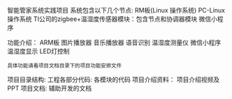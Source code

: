 智能管家系统实践项目
	系统包含以下几个节点: 
		RM板(Linux 操作系统)
		PC-Linux操作系统
		TI公司的zigbee+温湿度传感器模块：包含节点和协调器模块
		微信小程序 


功能介绍：
	ARM板
		图片播放器
		音乐播放器
		语音识别
		温湿度测量仪
	微信小程序
		温湿度显示
		LED灯控制
		
	具体功能请看项目文档目录下的项目功能安排文件
	
项目目录结构:
	工程各部分代码:
		各模块的代码
	项目介绍资料：
		项目介绍视频及PPT
	项目文档:
		辅助开发的文档
